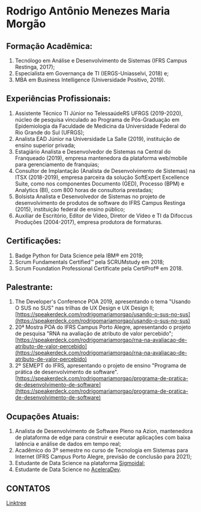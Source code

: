# Rodrigo Antônio Menezes Maria Morgão

## Formação Acadêmica:
1. Tecnólogo em Análise e Desenvolvimento de Sistemas (IFRS Campus Restinga, 2017);
2. Especialista em Governança de TI (IERGS-Uniasselvi, 2018) e;
3. MBA em Business Intelligence (Universidade Positivo, 2019).

## Experiências Profissionais:
1. Assistente Técnico TI Júnior no TelessaúdeRS UFRGS (2019-2020), núcleo de pesquisa vinculado ao Programa de Pós-Graduação em Epidemiologia da Faculdade de Medicina da Universidade Federal do Rio Grande do Sul (UFRGS);
2. Analista EAD Júnior na Universidade La Salle (2019), instituição de ensino superior privada;
3. Estagiário Analista e Desenvolvedor de Sistemas na Central do Franqueado (2019), empresa mantenedora da plataforma web/mobile para gerenciamento de franquias;
4. Consultor de Implantação (Analista de Desenvolvimento de Sistemas) na ITSX (2018-2019), empresa parceira da solução SoftExpert Excellence Suite, como nos componentes Documento (GED), Processo (BPM) e Analytics (BI), com 800 horas de consultoria prestadas;
5. Bolsista Analista e Desenvolvedor de Sistemas no projeto de desenvolvimento de produtos de software do IFRS Campus Restinga (2015), instituição federal de ensino público;
6. Auxiliar de Escritório, Editor de Vídeo, Diretor de Vídeo e TI da Difoccus Produções (2004-2017), empresa produtora de formaturas.

## Certificações:
1. Badge Python for Data Science pela IBM® em 2019;
2. Scrum Fundamentals Certified™ pela SCRUMstudy em 2018;
3. Scrum Foundation Professional Certificate pela CertiProf® em 2018.

## Palestrante:
1. The Developer's Conference POA 2019, apresentando o tema "Usando O SUS no SUS" nas trilhas de UX Design e UX Design II; [https://speakerdeck.com/rodrigomariamorgao/usando-o-sus-no-sus](https://speakerdeck.com/rodrigomariamorgao/usando-o-sus-no-sus)
2. 20ª Mostra POA do IFRS Campus Porto Alegre, apresentando o projeto de pesquisa "RNA na avaliação de atributo de valor percebido"; [https://speakerdeck.com/rodrigomariamorgao/rna-na-avaliacao-de-atributo-de-valor-percebido](https://speakerdeck.com/rodrigomariamorgao/rna-na-avaliacao-de-atributo-de-valor-percebido)
3. 2º SEMEPT do IFRS, apresentando o projeto de ensino "Programa de prática de desenvolvimento de software". [https://speakerdeck.com/rodrigomariamorgao/programa-de-pratica-de-desenvolvimento-de-software](https://speakerdeck.com/rodrigomariamorgao/programa-de-pratica-de-desenvolvimento-de-software)

## Ocupações Atuais:
1. Analista de Desenvolvimento de Software Pleno na Azion, mantenedora de plataforma de edge para construir e executar aplicações com baixa latência e análise de dados em tempo real;
2. Acadêmico do 3º semestre no curso de Tecnologia em Sistemas para Internet (IFRS Campus Porto Alegre, previsão de conclusão para 2021);
3. Estudante de Data Science na plataforma [Sigmoidal](https://sigmoidal.ai/);
4. Estudante de Data Science no [AceleraDev](https://www.codenation.dev/acceleration/aceleradev-data-science/).

## CONTATOS
[Linktree](https://linktr.ee/rodrigomariamorgao )
